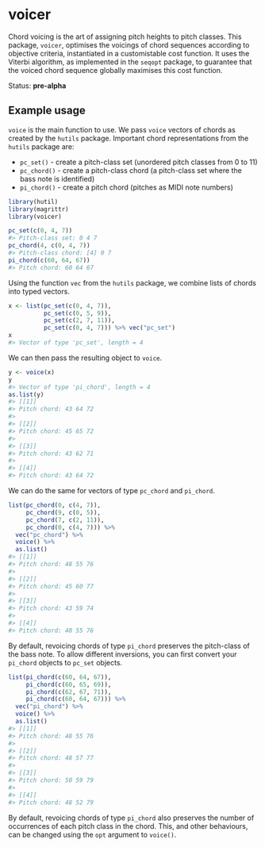 
# voicer

Chord voicing is the art of assigning pitch heights to pitch classes.
This package, `voicer`, optimises the voicings of chord sequences
according to objective criteria, instantiated in a customistable cost
function. It uses the Viterbi algorithm, as implemented in the `seqopt`
package, to guarantee that the voiced chord sequence globally maximises
this cost function.

Status: **pre-alpha**

## Example usage

`voice` is the main function to use. We pass `voice` vectors of chords
as created by the `hutils` package. Important chord representations from
the `hutils` package are:

  - `pc_set()` - create a pitch-class set (unordered pitch classes from
    0 to 11)
  - `pc_chord()` - create a pitch-class chord (a pitch-class set where
    the bass note is identified)
  - `pi_chord()` - create a pitch chord (pitches as MIDI note numbers)

<!-- end list -->

``` r
library(hutil)
library(magrittr)
library(voicer)

pc_set(c(0, 4, 7))
#> Pitch-class set: 0 4 7
pc_chord(4, c(0, 4, 7))
#> Pitch-class chord: [4] 0 7
pi_chord(c(60, 64, 67))
#> Pitch chord: 60 64 67
```

Using the function `vec` from the `hutils` package, we combine lists of
chords into typed vectors.

``` r
x <- list(pc_set(c(0, 4, 7)), 
          pc_set(c(0, 5, 9)),
          pc_set(c(2, 7, 11)), 
          pc_set(c(0, 4, 7))) %>% vec("pc_set")
x
#> Vector of type 'pc_set', length = 4
```

We can then pass the resulting object to `voice`.

``` r
y <- voice(x)
y 
#> Vector of type 'pi_chord', length = 4
as.list(y)
#> [[1]]
#> Pitch chord: 43 64 72
#> 
#> [[2]]
#> Pitch chord: 45 65 72
#> 
#> [[3]]
#> Pitch chord: 43 62 71
#> 
#> [[4]]
#> Pitch chord: 43 64 72
```

We can do the same for vectors of type `pc_chord` and `pi_chord`.

``` r
list(pc_chord(0, c(4, 7)), 
     pc_chord(9, c(0, 5)),
     pc_chord(7, c(2, 11)), 
     pc_chord(0, c(4, 7))) %>% 
  vec("pc_chord") %>% 
  voice() %>% 
  as.list()
#> [[1]]
#> Pitch chord: 48 55 76
#> 
#> [[2]]
#> Pitch chord: 45 60 77
#> 
#> [[3]]
#> Pitch chord: 43 59 74
#> 
#> [[4]]
#> Pitch chord: 48 55 76
```

By default, revoicing chords of type `pi_chord` preserves the
pitch-class of the bass note. To allow different inversions, you can
first convert your `pi_chord` objects to `pc_set` objects.

``` r
list(pi_chord(c(60, 64, 67)), 
     pi_chord(c(60, 65, 69)),
     pi_chord(c(62, 67, 71)), 
     pi_chord(c(60, 64, 67))) %>% 
  vec("pi_chord") %>% 
  voice() %>% 
  as.list()
#> [[1]]
#> Pitch chord: 48 55 76
#> 
#> [[2]]
#> Pitch chord: 48 57 77
#> 
#> [[3]]
#> Pitch chord: 50 59 79
#> 
#> [[4]]
#> Pitch chord: 48 52 79
```

By default, revoicing chords of type `pi_chord` also preserves the
number of occurrences of each pitch class in the chord. This, and other
behaviours, can be changed using the `opt` argument to `voice()`.
